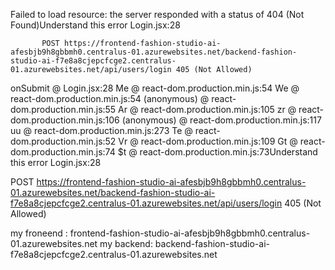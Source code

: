Failed to load resource: the server responded with a status of 404 (Not Found)Understand this error
Login.jsx:28 
            
            
           POST https://frontend-fashion-studio-ai-afesbjb9h8gbbmh0.centralus-01.azurewebsites.net/backend-fashion-studio-ai-f7e8a8cjepcfcge2.centralus-01.azurewebsites.net/api/users/login 405 (Not Allowed)
onSubmit @ Login.jsx:28
Me @ react-dom.production.min.js:54
We @ react-dom.production.min.js:54
(anonymous) @ react-dom.production.min.js:55
Ar @ react-dom.production.min.js:105
zr @ react-dom.production.min.js:106
(anonymous) @ react-dom.production.min.js:117
uu @ react-dom.production.min.js:273
Te @ react-dom.production.min.js:52
Vr @ react-dom.production.min.js:109
Gt @ react-dom.production.min.js:74
$t @ react-dom.production.min.js:73Understand this error
Login.jsx:28 
            
POST https://frontend-fashion-studio-ai-afesbjb9h8gbbmh0.centralus-01.azurewebsites.net/backend-fashion-studio-ai-f7e8a8cjepcfcge2.centralus-01.azurewebsites.net/api/users/login 405 (Not Allowed)


my froneend : frontend-fashion-studio-ai-afesbjb9h8gbbmh0.centralus-01.azurewebsites.net
my backend: backend-fashion-studio-ai-f7e8a8cjepcfcge2.centralus-01.azurewebsites.net
